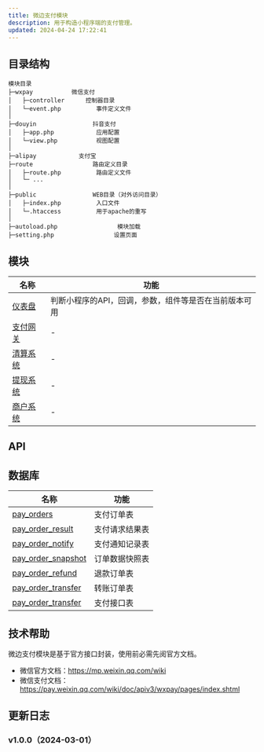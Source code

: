 ```yaml
---
title: 微边支付模块
description: 用于构造小程序端的支付管理。
updated: 2024-04-24 17:22:41
---
```


## 目录结构
```
模块目录
├─wxpay           微信支付
│   ├─controller      控制器目录
│   └─event.php          事件定义文件
│
├─douyin                抖音支付
│   ├─app.php            应用配置
│   └─view.php           视图配置
│
├─alipay            支付宝
├─route                 路由定义目录
│   ├─route.php          路由定义文件
│   └─ ...
│
├─public                WEB目录（对外访问目录）
│   ├─index.php          入口文件
│   └─.htaccess          用于apache的重写
│
├─autoload.php                 模块加载
├─setting.php                 设置页面
```

## 模块
| 名称                           | 功能                                                  |
| ------------------------------ | ----------------------------------------------------- |
| [仪表盘](./docs/dashboard.md)  | 判断小程序的API，回调，参数，组件等是否在当前版本可用 |
| [支付网关](./docs/payment.md)  | -                                                     |
| [清算系统](./docs/clearing.md) | -                                                     |
| [提现系统](./docs/cashout.md)  | -                                                     |
| [商户系统](./docs/merchant.md) | -                                                     |

## API

## 数据库
| 名称                                                  | 功能           |
| ----------------------------------------------------- | -------------- |
| [pay_orders](./docs/db_pay_orders.md)                 | 支付订单表     |
| [pay_order_result](./docs/db_pay_order_result.md)     | 支付请求结果表 |
| [pay_order_notify](./docs/db_pay_order_notify.md)     | 支付通知记录表 |
| [pay_order_snapshot](./docs/db_pay_order_snapshot.md) | 订单数据快照表 |
| [pay_order_refund](./docs/db_pay_order_refund.md)     | 退款订单表     |
| [pay_order_transfer](./docs/db_pay_order_transfer.md) | 转账订单表     |
| [pay_order_transfer](./docs/db_pay_api.md) | 支付接口表     |

## 技术帮助
微边支付模块是基于官方接口封装，使用前必需先阅官方文档。
 - 微信官方文档：https://mp.weixin.qq.com/wiki
 - 微信支付文档：https://pay.weixin.qq.com/wiki/doc/apiv3/wxpay/pages/index.shtml

## 更新日志
### v1.0.0（2024-03-01）
